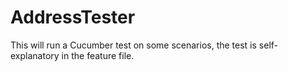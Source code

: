 # AddressTester
This will run a Cucumber test on some scenarios, the test is self-explanatory in the feature file.
